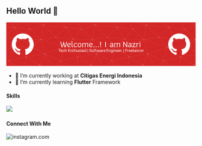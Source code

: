 ## Hello World 👋

![Header](img/github-header-image.png)
- 🔭 I’m currently working at **Citigas Energi Indonesia**
- 🌱 I’m currently learning **Flutter** Framework

#### Skills
<img src="https://img.shields.io/badge/Laravel-FF2D20?style=for-the-badge&logo=laravel&logoColor=white" />

#### Connect With Me
![instagram.com](https://img.shields.io/badge/Instagram-E4405F?style=for-the-badge&logo=instagram&logoColor=white)
<!--
**NazriTantowi/NazriTantowi** is a ✨ _special_ ✨ repository because its `README.md` (this file) appears on your GitHub profile.

Here are some ideas to get you started:

- 🔭 I’m currently working on ...
- 🌱 I’m currently learning ...
- 👯 I’m looking to collaborate on ...
- 🤔 I’m looking for help with ...
- 💬 Ask me about ...
- 📫 How to reach me: ...
- 😄 Pronouns: ...
- ⚡ Fun fact: ...
-->
